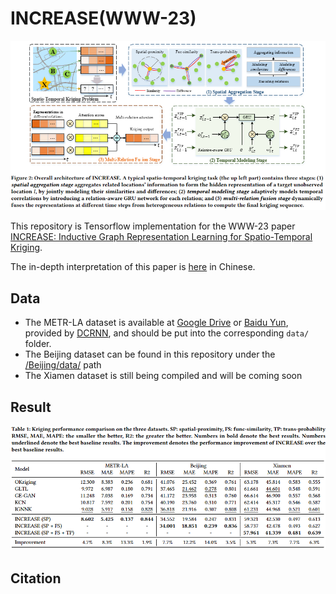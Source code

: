 # INCREASE(WWW-23)
![image](figure/INCREASE.png)

This repository is Tensorflow implementation for the WWW-23 paper [INCREASE: Inductive Graph Representation Learning for Spatio-Temporal Kriging](https://arxiv.org/abs/2302.02738).

The in-depth interpretation of this paper is [here](https://mp.weixin.qq.com/s/30xPLN2N9l_gw5l1OH6ADA) in Chinese.

## Data
* The METR-LA dataset is available at [Google Drive](https://drive.google.com/open?id=10FOTa6HXPqX8Pf5WRoRwcFnW9BrNZEIX) or [Baidu Yun](https://pan.baidu.com/s/14Yy9isAIZYdU__OYEQGa_g), provided by [DCRNN](https://github.com/liyaguang/DCRNN), and should be put into the corresponding `data/` folder.
* The Beijing dataset can be found in this repository under the [/Beijing/data/](Beijing/data) path
* The Xiamen dataset is still being compiled and will be coming soon

## Result
![image](figure/result.png)

## Citation
